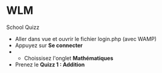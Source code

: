 # WLM
School Quizz

* Aller dans vue et ouvrir le fichier login.php    (avec WAMP)
* Appuyez sur **Se connecter**
* * Choissisez l'onglet **Mathématiques**
* Prenez le **Quizz 1 : Addition**

